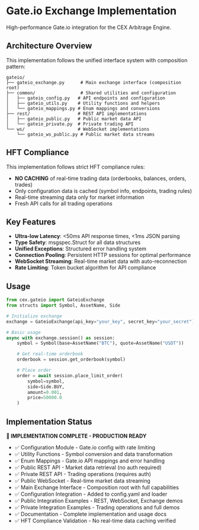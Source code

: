 # Gate.io Exchange Implementation

High-performance Gate.io integration for the CEX Arbitrage Engine.

## Architecture Overview

This implementation follows the unified interface system with composition pattern:

```
gateio/
├── gateio_exchange.py      # Main exchange interface (composition root)
├── common/                 # Shared utilities and configuration
│   ├── gateio_config.py   # API endpoints and configuration
│   ├── gateio_utils.py    # Utility functions and helpers
│   └── gateio_mappings.py # Enum mappings and conversions
├── rest/                  # REST API implementations
│   ├── gateio_public.py   # Public market data API
│   └── gateio_private.py  # Private trading API
└── ws/                    # WebSocket implementations
    └── gateio_ws_public.py # Public market data streams
```

## HFT Compliance

This implementation follows strict HFT compliance rules:

- **NO CACHING** of real-time trading data (orderbooks, balances, orders, trades)
- Only configuration data is cached (symbol info, endpoints, trading rules)
- Real-time streaming data only for market information
- Fresh API calls for all trading operations

## Key Features

- **Ultra-low Latency**: <50ms API response times, <1ms JSON parsing
- **Type Safety**: msgspec.Struct for all data structures
- **Unified Exceptions**: Structured error handling system
- **Connection Pooling**: Persistent HTTP sessions for optimal performance
- **WebSocket Streaming**: Real-time market data with auto-reconnection
- **Rate Limiting**: Token bucket algorithm for API compliance

## Usage

```python
from cex.gateio import GateioExchange
from structs import Symbol, AssetName, Side

# Initialize exchange
exchange = GateioExchange(api_key="your_key", secret_key="your_secret")

# Basic usage
async with exchange.session() as session:
    symbol = Symbol(base=AssetName("BTC"), quote=AssetName("USDT"))

    # Get real-time orderbook
    orderbook = session.get_orderbook(symbol)

    # Place order
    order = await session.place_limit_order(
        symbol=symbol,
        side=Side.BUY,
        amount=0.001,
        price=50000.0
    )
```

## Implementation Status

**🎉 IMPLEMENTATION COMPLETE - PRODUCTION READY**

- ✅ Configuration Module - Gate.io config with rate limiting
- ✅ Utility Functions - Symbol conversion and data transformation
- ✅ Enum Mappings - Gate.io API mappings and error handling
- ✅ Public REST API - Market data retrieval (no auth required)
- ✅ Private REST API - Trading operations (requires auth)
- ✅ Public WebSocket - Real-time market data streaming
- ✅ Main Exchange Interface - Composition root with full capabilities
- ✅ Configuration Integration - Added to config.yaml and loader
- ✅ Public Integration Examples - REST, WebSocket, Exchange demos
- ✅ Private Integration Examples - Trading operations and full demos
- ✅ Documentation - Complete implementation and usage docs
- ✅ HFT Compliance Validation - No real-time data caching verified